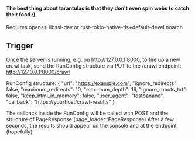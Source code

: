 #### The best thing about tarantulas is that they don't even spin webs to catch their food :)

Requires openssl libssl-dev or rust-tokio-native-tls+default-devel.noarch

## Trigger
Once the server is running, e.g. on http://127.0.0.1:8000, to fire up a new crawl task, send the RunConfig
structure via PUT to the /crawl endpoint: http://127.0.0.1:8000/crawl

RunConfig structure:
{
"url": "https://example.com",
"ignore_redirects": false,
"maximum_redirects": 10,
"maximum_depth": 16,
"ignore_robots_txt": false,
"keep_html_in_memory": false,
"user_agent": "testbanane",
"callback": "https://yourhost/crawl-results"
}

The callback inside the RunConfig will be called with POST and the structure of PageResponse (page_loader::PageResponse)
After a few seconds, the results should appear on the console and at the endpoint (hopefully)
